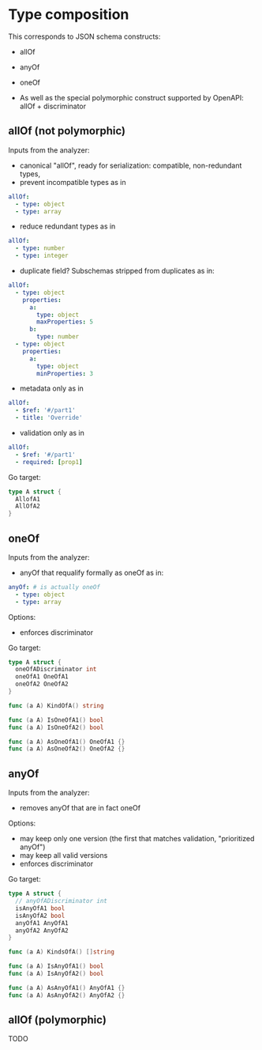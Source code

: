 # Type composition

This corresponds to JSON schema constructs:

* allOf
* anyOf
* oneOf

* As well as the special polymorphic construct supported by OpenAPI: allOf + discriminator

## allOf (not polymorphic)

Inputs from the analyzer:
* canonical "allOf", ready for serialization: compatible, non-redundant types,
* prevent incompatible types as in
```yaml
allOf:
  - type: object
  - type: array
```
* reduce redundant types as in
```yaml
allOf:
  - type: number
  - type: integer
```

* duplicate field? Subschemas stripped from duplicates as in:
```yaml
allOf:
  - type: object
    properties:
      a:
        type: object
        maxProperties: 5
      b:
        type: number
  - type: object
    properties:
      a:
        type: object
        minProperties: 3
```

* metadata only as in
```yaml
allOf:
  - $ref: '#/part1'
  - title: 'Override'
```

* validation only as in
```yaml
allOf:
  - $ref: '#/part1'
  - required: [prop1]
```

Go target:
```go
type A struct {
  AllofA1
  AllOfA2
}
```

## oneOf

Inputs from the analyzer:
* anyOf that requalify formally as oneOf as in:
```yaml
anyOf: # is actually oneOf
  - type: object
  - type: array
```
Options:
* enforces discriminator

Go target:
```go
type A struct {
  oneOfADiscriminator int
  oneOfA1 OneOfA1
  oneOfA2 OneOfA2
}

func (a A) KindOfA() string

func (a A) IsOneOfA1() bool
func (a A) IsOneOfA2() bool

func (a A) AsOneOfA1() OneOfA1 {}
func (a A) AsOneOfA2() OneOfA2 {}
```

## anyOf

Inputs from the analyzer:
* removes anyOf that are in fact oneOf

Options:
* may keep only one version (the first that matches validation, "prioritized anyOf")
* may keep all valid versions
* enforces discriminator

Go target:
```go
type A struct {
  // anyOfADiscriminator int
  isAnyOfA1 bool
  isAnyOfA2 bool
  anyOfA1 AnyOfA1
  anyOfA2 AnyOfA2
}

func (a A) KindsOfA() []string

func (a A) IsAnyOfA1() bool
func (a A) IsAnyOfA2() bool

func (a A) AsAnyOfA1() AnyOfA1 {}
func (a A) AsAnyOfA2() AnyOfA2 {}
```

## allOf (polymorphic)

TODO
